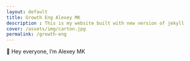 ```yaml
---
layout: default
title: Growth Eng Alexey MK
description : This is my website built with new version of jekyll
cover: /assets/img/carton.jpg
permalink: /growth-eng
---
```


👋 Hey everyone, I’m Alexey MK